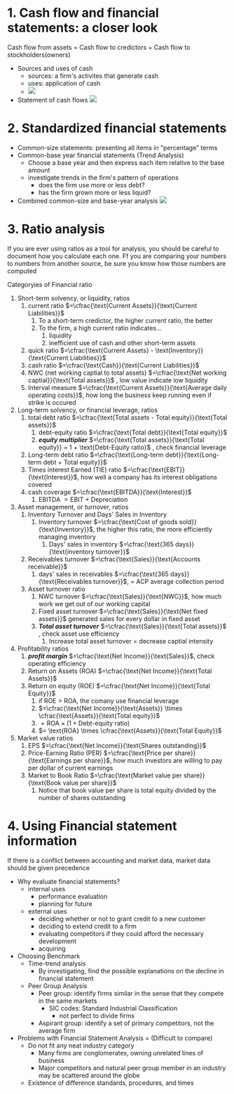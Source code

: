 # 1. Cash flow and financial statements: a closer look
Cash flow from assets = Cash flow to credictors + Cash flow to stockholders(owners) 
- Sources and uses of cash
	- sources: a firm's activites that generate cash
	- uses: application of cash 
	- ![](Pasted%20image%2020231221212128.png)
- Statement of cash flows
	![](Pasted%20image%2020231221212052.png)


# 2. Standardized financial statements

- Common-size statements: presenting all items in "percentage" terms
- Common-base year financial statements (Trend Analysis)
	- Choose a base year and then express each item relative to the base amount
	- investigate trends in the firm's pattern of operations
		- does the firm use more or less debt?
		- has the firm grown more or less liquid?
- Combined common-size and base-year analysis ![](Pasted%20image%2020231221213005.png)

# 3. Ratio analysis
If you are ever using ratios as a tool for analysis, you should be careful to document how you calculate each one.
Ff you are comparing your numbers to numbers from another source, be sure you know how those numbers are computed

Categoryies of Financial ratio
1. Short-term solvency, or liquidity, ratios
	1. current ratio $=\cfrac{\text{Current Assets}}{\text{Current Liabilities}}$
		1. To a short-term credictor, the higher current ratio, the better
		2. To the firm, a high current ratio indicates...
			1. liquidity
			2. inefficient use of cash and other short-term assets
	2. quick ratio $=\cfrac{\text{Current Assets} - \text{Inventory}}{\text{Current Liabilities}}$
	3. cash ratio $=\cfrac{\text{Cash}}{\text{Current Liabilities}}$
	4. NWC (net working captial to total assets) $=\cfrac{\text{Net working captial}}{\text{Total assets}}$ , low value indicate low liquidity
	5. Interval measure $=\cfrac{\text{Current Assets}}{\text{Average daily operating costs}}$, how long the business keep running even if strike is occured
2. Long-term solvency, or financial leverage, ratios
	1. total debt ratio $=\cfrac{\text{Total assets - Total equity}}{\text{Total assets}}$
		1. debt-equity ratio $=\cfrac{\text{Total debt}}{\text{Total equity}}$
		2. ***equity multiplier*** $=\cfrac{\text{Total assets}}{\text{Total equity}} = 1 + \text{Debt-Equity ratio}$ , check financial leverage
	2. Long-term debt ratio $=\cfrac{\text{Long-term debt}}{\text{Long-term debt + Total equity}}$
	3. Times interest Earned (TIE) ratio  $=\cfrac{\text{EBIT}}{\text{Interest}}$, how well a company has its interest obligations covered 
	4. cash coverage $=\cfrac{\text{EBITDA}}{\text{Interest}}$
		1. EBITDA $= \text{EBIT + Depreciation}$
3. Asset management, or turnover, ratios
	1. Inventory Turnover and Days' Sales in Inventory
		1. Inventory turnover $=\cfrac{\text{Cost of goods sold}}{\text{Inventory}}$, the higher this ratio, the more efficiently managing inventory
			1. Days' sales in inventory $=\cfrac{\text{365 days}}{\text{inventory turnover}}$
	2. Receivables turnover $=\cfrac{\text{Sales}}{\text{Accounts receivable}}$
		1. days' sales in receivables  $=\cfrac{\text{365 days}}{\text{Receivables turnover}}$,  = ACP average collection period
	3. Asset turnover ratio  
		1. NWC turnover $=\cfrac{\text{Sales}}{\text{NWC}}$, how much work we get out of our working capital
		2. Fixed asset turnover  $=\cfrac{\text{Sales}}{\text{Net fixed assets}}$ generated sales for every dollar in fixed asset
		3. ***Total asset turnover***  $=\cfrac{\text{Sales}}{\text{Total assets}}$ , check asset use efficiency
			1. Increase total asset turnover = decrease captial intensity
4. Profitability ratios
	1. ***profit margin***  $=\cfrac{\text{Net Income}}{\text{Sales}}$, check operating efficiency 
	2. Return on Assets (ROA)  $=\cfrac{\text{Net Income}}{\text{Total Assets}}$ 
	3. Return on equity (ROE) $=\cfrac{\text{Net Income}}{\text{Total Equity}}$
		1. if ROE > ROA, the comany use financial leverage
		2.  $=\cfrac{\text{Net Income}}{\text{Assets}} \times \cfrac{\text{Assets}}{\text{Total equity}}$
		3. $= \text{ROA} \times (1 + \text{Debt-equity ratio})$
		4. $= \text{ROA} \times \cfrac{\text{Assets}}{\text{Total Equity}}$
5. Market value ratios
	1. EPS $=\cfrac{\text{Net Income}}{\text{Shares outstanding}}$
	2. Price-Earning Ratio (PER) $=\cfrac{\text{Price per share}}{\text{Earnings per share}}$, how much investors are willing to pay per dollar of current earnings
	3. Market to Book Ratio $=\cfrac{\text{Market value per share}}{\text{Book value per share}}$
		1. Notice that book value per share is total equity divided by the number of shares outstanding

# 4. Using Financial statement information

If there is a conflict between accounting and market data, market data should be given precedence

- Why evaluate financial statements?
	- internal uses
		- performance evaluation
		- planning for future
	- external uses
		- deciding whether or not to grant credit to a new customer
		- deciding to extend credit to a firm
		- evaluating competitors if they could afford the necessary development
		- acquiring
- Choosing Benchmark
	- Time-trend analysis
		- By investigating, find the possible explanations on the decline in financial statement
	- Peer Group Analysis
		- Peer group: identify firms similar in the sense that they compete in the same markets
			- SIC codes: Standard Industrial Classification
				- not perfect to divide firms
		- Aspirant group: identify a set of primary competitors, not the average firm 
- Problems with Financial Statement Analysis = (Difficult to compare)
	- Do not fit any neat industry category
		- Many firms are conglomerates, owning unrelated lines of business
		- Major competitors and natural peer group member in an industry may be scattered around the globe
	- Existence of difference standards, procedures, and times